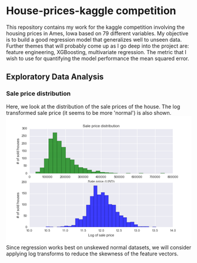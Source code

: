 House-prices-kaggle competition
===============================

This repository contains my work for the kaggle competition involving the housing prices in Ames, Iowa based on 79 different variables. My objective is to build a good regression model that generalizes well to unseen data. Further themes that will probably come up as I go deep into the project are: feature engineering, XGBoosting, multivariate regression. The metric that I wish to use for quantifying the model performance the mean squared error. 

Exploratory Data Analysis
-------------------------

### Sale price distribution
Here, we look at the distribution of the sale prices of the house. The log transformed sale price (it seems to be more 'normal') is also shown.  
![](https://github.com/FyzHsn/House-prices-kaggle/blob/master/Figs/PriceDistribution.png?raw=true)  
Since regression works best on unskewed normal datasets, we will consider applying log transforms to reduce the skewness of the feature vectors.  

